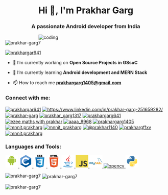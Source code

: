 <h1 align="center">Hi 👋, I'm Prakhar Garg</h1>
<h3 align="center">A passionate Android developer from India</h3>

<img align="right" alt="coding" width="400" src="https://user-images.githubusercontent.com/55389276/140866485-8fb1c876-9a8f-4d6a-98dc-08c4981eaf70.gif">

<p align="left"> <img src="https://komarev.com/ghpvc/?username=prakhar-garg7&label=Profile%20views&color=0e75b6&style=flat" alt="prakhar-garg7" /> </p>

<p align="left"> <a href="https://twitter.com/prakhargar641" target="blank"><img src="https://img.shields.io/twitter/follow/prakhargar641?logo=twitter&style=for-the-badge" alt="prakhargar641" /></a> </p>

- 🔭 I’m currently working on **Open Source Projects in GSsoC**

- 🌱 I’m currently learning **Android development and MERN Stack**

- 📫 How to reach me **prakhargarg1405@gmail.com**

<h3 align="left">Connect with me:</h3>
<p align="left">
<a href="https://twitter.com/prakhargar641" target="blank"><img align="center" src="https://raw.githubusercontent.com/rahuldkjain/github-profile-readme-generator/master/src/images/icons/Social/twitter.svg" alt="prakhargar641" height="30" width="40" /></a>
<a href="https://linkedin.com/in/https://www.linkedin.com/in/prakhar-garg-251659282/" target="blank"><img align="center" src="https://raw.githubusercontent.com/rahuldkjain/github-profile-readme-generator/master/src/images/icons/Social/linked-in-alt.svg" alt="https://www.linkedin.com/in/prakhar-garg-251659282/" height="30" width="40" /></a>
<a href="https://stackoverflow.com/users/prakhar-garg" target="blank"><img align="center" src="https://raw.githubusercontent.com/rahuldkjain/github-profile-readme-generator/master/src/images/icons/Social/stack-overflow.svg" alt="prakhar-garg" height="30" width="40" /></a>
<a href="https://kaggle.com/prakhar_garg1317" target="blank"><img align="center" src="https://raw.githubusercontent.com/rahuldkjain/github-profile-readme-generator/master/src/images/icons/Social/kaggle.svg" alt="prakhar_garg1317" height="30" width="40" /></a>
<a href="https://instagram.com/prakhargarg641" target="blank"><img align="center" src="https://raw.githubusercontent.com/rahuldkjain/github-profile-readme-generator/master/src/images/icons/Social/instagram.svg" alt="prakhargarg641" height="30" width="40" /></a>
<a href="https://www.youtube.com/c/ezee maths with prakhar" target="blank"><img align="center" src="https://raw.githubusercontent.com/rahuldkjain/github-profile-readme-generator/master/src/images/icons/Social/youtube.svg" alt="ezee maths with prakhar" height="30" width="40" /></a>
<a href="https://www.codechef.com/users/aaaa_8968" target="blank"><img align="center" src="https://cdn.jsdelivr.net/npm/simple-icons@3.1.0/icons/codechef.svg" alt="aaaa_8968" height="30" width="40" /></a>
<a href="https://www.hackerrank.com/prakhargarg1405" target="blank"><img align="center" src="https://raw.githubusercontent.com/rahuldkjain/github-profile-readme-generator/master/src/images/icons/Social/hackerrank.svg" alt="prakhargarg1405" height="30" width="40" /></a>
<a href="https://codeforces.com/profile/mnnit.prakharg" target="blank"><img align="center" src="https://raw.githubusercontent.com/rahuldkjain/github-profile-readme-generator/master/src/images/icons/Social/codeforces.svg" alt="mnnit.prakharg" height="30" width="40" /></a>
<a href="https://www.leetcode.com/mnnit_prakharg" target="blank"><img align="center" src="https://raw.githubusercontent.com/rahuldkjain/github-profile-readme-generator/master/src/images/icons/Social/leet-code.svg" alt="mnnit_prakharg" height="30" width="40" /></a>
<a href="https://www.hackerearth.com/@prakhar1140" target="blank"><img align="center" src="https://raw.githubusercontent.com/rahuldkjain/github-profile-readme-generator/master/src/images/icons/Social/hackerearth.svg" alt="@prakhar1140" height="30" width="40" /></a>
<a href="https://auth.geeksforgeeks.org/user/prakhargffxv" target="blank"><img align="center" src="https://raw.githubusercontent.com/rahuldkjain/github-profile-readme-generator/master/src/images/icons/Social/geeks-for-geeks.svg" alt="prakhargffxv" height="30" width="40" /></a>
<a href="https://www.topcoder.com/members/mnnit.prakharg" target="blank"><img align="center" src="https://raw.githubusercontent.com/rahuldkjain/github-profile-readme-generator/master/src/images/icons/Social/topcoder.svg" alt="mnnit.prakharg" height="30" width="40" /></a>
</p>

<h3 align="left">Languages and Tools:</h3>
<p align="left"> <a href="https://developer.android.com" target="_blank" rel="noreferrer"> <img src="https://raw.githubusercontent.com/devicons/devicon/master/icons/android/android-original-wordmark.svg" alt="android" width="40" height="40"/> </a> <a href="https://www.cprogramming.com/" target="_blank" rel="noreferrer"> <img src="https://raw.githubusercontent.com/devicons/devicon/master/icons/c/c-original.svg" alt="c" width="40" height="40"/> </a> <a href="https://www.w3schools.com/css/" target="_blank" rel="noreferrer"> <img src="https://raw.githubusercontent.com/devicons/devicon/master/icons/css3/css3-original-wordmark.svg" alt="css3" width="40" height="40"/> </a> <a href="https://www.w3.org/html/" target="_blank" rel="noreferrer"> <img src="https://raw.githubusercontent.com/devicons/devicon/master/icons/html5/html5-original-wordmark.svg" alt="html5" width="40" height="40"/> </a> <a href="https://www.java.com" target="_blank" rel="noreferrer"> <img src="https://raw.githubusercontent.com/devicons/devicon/master/icons/java/java-original.svg" alt="java" width="40" height="40"/> </a> <a href="https://developer.mozilla.org/en-US/docs/Web/JavaScript" target="_blank" rel="noreferrer"> <img src="https://raw.githubusercontent.com/devicons/devicon/master/icons/javascript/javascript-original.svg" alt="javascript" width="40" height="40"/> </a> <a href="https://www.mysql.com/" target="_blank" rel="noreferrer"> <img src="https://raw.githubusercontent.com/devicons/devicon/master/icons/mysql/mysql-original-wordmark.svg" alt="mysql" width="40" height="40"/> </a> <a href="https://opencv.org/" target="_blank" rel="noreferrer"> <img src="https://www.vectorlogo.zone/logos/opencv/opencv-icon.svg" alt="opencv" width="40" height="40"/> </a> <a href="https://www.python.org" target="_blank" rel="noreferrer"> <img src="https://raw.githubusercontent.com/devicons/devicon/master/icons/python/python-original.svg" alt="python" width="40" height="40"/> </a> </p>

<p><img align="left" src="https://github-readme-stats.vercel.app/api/top-langs?username=prakhar-garg7&show_icons=true&locale=en&layout=compact" alt="prakhar-garg7" /></p>

<p>&nbsp;<img align="center" src="https://github-readme-stats.vercel.app/api?username=prakhar-garg7&show_icons=true&locale=en" alt="prakhar-garg7" /></p>

<p><img align="center" src="https://github-readme-streak-stats.herokuapp.com/?user=prakhar-garg7&" alt="prakhar-garg7" /></p>
